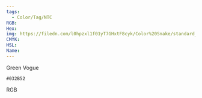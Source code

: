 ```yaml
---
tags:
  - Color/Tag/NTC
RGB:
Hex:
img: https://filedn.com/l0hpzxl1f01yT7GHxtF8cyk/Color%20Snake/standard_csv_to_svg/%23/032B52.svg
CMYK:
HSL:
Name:
---
```

Green Vogue
```palette
#032B52
```
RGB
